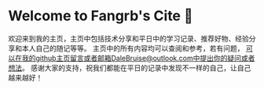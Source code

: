 # Welcome to Fangrb's Cite 🧠

欢迎来到我的主页，主页中包括技术分享和平日中的学习记录、推荐好物、经验分享和本人自己的随记等等。
主页中的所有内容均可以查阅和参考，若有问题，
可以在我的github主页留言或者邮箱DaleBruise@outlook.com中提出你的疑问或者想法。
感谢大家的支持，祝我们都能在平日的记录中发现不一样的自己，让自己越来越好！
